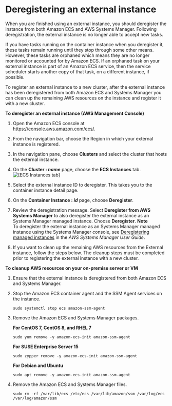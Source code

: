 # Deregistering an external instance<a name="ecs-anywhere-deregistration"></a>

When you are finished using an external instance, you should deregister the instance from both Amazon ECS and AWS Systems Manager\. Following deregistration, the external instance is no longer able to accept new tasks\.

If you have tasks running on the container instance when you deregister it, these tasks remain running until they stop through some other means\. However, these tasks are orphaned which means they are no longer monitored or accounted for by Amazon ECS\. If an orphaned task on your external instance is part of an Amazon ECS service, then the service scheduler starts another copy of that task, on a different instance, if possible\.

To register an external instance to a new cluster, after the external instance has been deregistered from both Amazon ECS and Systems Manager you can clean up the remaining AWS resources on the instance and register it with a new cluster\.

**To deregister an external instance \(AWS Management Console\)**

1. Open the Amazon ECS console at [https://console\.aws\.amazon\.com/ecs/](https://console.aws.amazon.com/ecs/)\.

1. From the navigation bar, choose the Region in which your external instance is registered\.

1. In the navigation pane, choose **Clusters** and select the cluster that hosts the external instance\.

1. On the **Cluster : *name*** page, choose the **ECS Instances** tab\.  
![\[ECS Instances tab\]](http://docs.aws.amazon.com/AmazonECS/latest/developerguide/images/ECS_Instances_tab.png)

1. Select the external instance ID to deregister\. This takes you to the container instance detail page\.

1. On the **Container Instance : *id*** page, choose **Deregister**\.

1. Review the deregistration message\. Select **Deregister from AWS Systems Manager** to also deregister the external instance as an Systems Manager managed instance\. Choose **Deregister**\.
**Note**  
To deregister the external instance as an Systems Manager managed instance using the Systems Manager console, see [Deregistering managed instances](https://docs.aws.amazon.com/systems-manager/latest/userguide/systems-manager-managed-instances-advanced-deregister.html) in the *AWS Systems Manager User Guide*\.

1. If you want to clean up the remaining AWS resources from the External instance, follow the steps below\. The cleanup steps must be completed prior to registering the external instance with a new cluster\.

**To cleanup AWS resources on your on\-premise server or VM**

1. Ensure that the external instance is deregistered from both Amazon ECS and Systems Manager\.

1. Stop the Amazon ECS container agent and the SSM Agent services on the instance\.

   ```
   sudo systemctl stop ecs amazon-ssm-agent
   ```

1. Remove the Amazon ECS and Systems Manager packages\.

   **For CentOS 7, CentOS 8, and RHEL 7**

   ```
   sudo yum remove -y amazon-ecs-init amazon-ssm-agent
   ```

   **For SUSE Enterprise Server 15**

   ```
   sudo zypper remove -y amazon-ecs-init amazon-ssm-agent
   ```

   **For Debian and Ubuntu**

   ```
   sudo apt remove -y amazon-ecs-init amazon-ssm-agent
   ```

1. Remove the Amazon ECS and Systems Manager files\.

   ```
   sudo rm -rf /var/lib/ecs /etc/ecs /var/lib/amazon/ssm /var/log/ecs /var/log/amazon/ssm
   ```